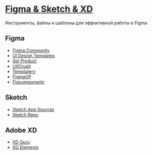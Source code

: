 # <u>Figma & Sketch & XD</u>
Инструменты, файлы и шаблоны для эффективной работы в Figma

## Figma
- [Figma Community](https://www.figma.com/community) <Badge type="info" text="F" />
- [UI Design Templates](https://www.figmafinder.com/) <Badge type="tip" text="FP" />
- [Set Product](https://setproduct.com/) <Badge type="tip" text="FP" />
- [UXCrush](https://www.uxcrush.com/) <Badge type="info" text="F" />
- [Templatery](https://www.templatery.co/) <Badge type="tip" text="FP" />
- [FigmaOP](https://figmaop.netlify.app/) <Badge type="info" text="F" />
- [Figcomponents](https://figmacomponents.com/) <Badge type="info" text="F" />

## Sketch
- [Sketch App Sources](https://www.sketchappsources.com/) <Badge type="tip" text="FP" />
- [Sketch Repo](https://sketchrepo.com/) <Badge type="tip" text="FP" />

## Adobe XD
- [XD Guru](https://www.xdguru.com/) <Badge type="tip" text="FP" />
- [XD Elements](https://adobexdelements.com/) <Badge type="info" text="F" />

